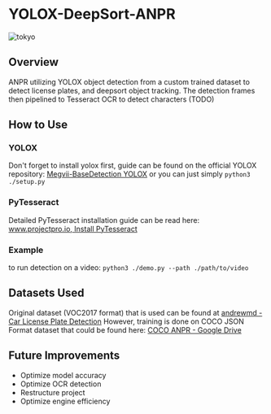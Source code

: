 # YOLOX-DeepSort-ANPR

![tokyo](assets/tokyo.gif)

## Overview

ANPR utilizing YOLOX object detection from a custom trained dataset to detect license plates, and deepsort object tracking. The detection frames then pipelined to Tesseract OCR to detect characters (TODO)

## How to Use

### YOLOX

Don't forget to install yolox first, guide can be found on the official YOLOX repository:
[Megvii-BaseDetection YOLOX](https://github.com/Megvii-BaseDetection/YOLOX)
or you can just simply
`python3 ./setup.py`

### PyTesseract

Detailed PyTesseract installation guide can be read here:
[www.projectpro.io, Install PyTesseract](https://www.projectpro.io/recipes/what-is-pytesseract-python-library-and-do-you-install-it)

### Example

to run detection on a video:
`python3 ./demo.py --path ./path/to/video`

## Datasets Used

Original dataset (VOC2017 format) that is used can be found at
[andrewmd - Car License Plate Detection](https://www.kaggle.com/datasets/andrewmvd/car-plate-detection?resource=download)
However, training is done on COCO JSON Format dataset that could be found here:
[COCO ANPR - Google Drive](https://drive.google.com/file/d/1_R9f0N-u6nVM4Wx3LBAmiH5ougjtoi08/view?usp=sharing)

## Future Improvements

- Optimize model accuracy
- Optimize OCR detection
- Restructure project
- Optimize engine efficiency
